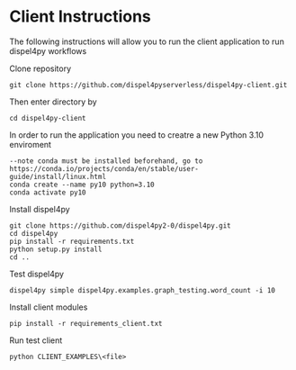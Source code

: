 # Client Instructions 

The following instructions will allow you to run the client application to run dispel4py workflows 

Clone repository 
```
git clone https://github.com/dispel4pyserverless/dispel4py-client.git
```
Then enter directory by 
```
cd dispel4py-client
```
In order to run the application you need to creatre a new Python 3.10 enviroment 
```
--note conda must be installed beforehand, go to https://conda.io/projects/conda/en/stable/user-guide/install/linux.html
conda create --name py10 python=3.10
conda activate py10
```
Install dispel4py 
```
git clone https://github.com/dispel4py2-0/dispel4py.git
cd dispel4py
pip install -r requirements.txt
python setup.py install
cd ..
```
Test dispel4py 
```
dispel4py simple dispel4py.examples.graph_testing.word_count -i 10
```
Install client modules
```
pip install -r requirements_client.txt
```
Run test client 
```
python CLIENT_EXAMPLES\<file>
```





